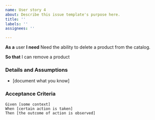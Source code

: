 ```yaml
---
name: User story 4
about: Describe this issue template's purpose here.
title: ''
labels: ''
assignees: ''

---
```


**As a** user
 **I need** Need the ability to delete a product from the catalog. 

 **So that** I can remove a product
   
 ### Details and Assumptions
 * [document what you know]
   
 ### Acceptance Criteria  
   
 ```gherkin
 Given [some context]
 When [certain action is taken]
 Then [the outcome of action is observed]
 ```
